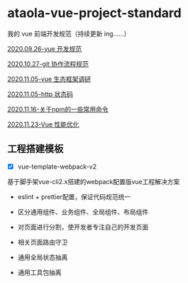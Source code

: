 # ataola-vue-project-standard

我的 vue 前端开发规范（持续更新 ing......）

[2020.09.26-vue 开发规范](./doc/2020-09-26-my-vue-standard.md)

[2020.10.27-git 协作流程规范](./doc/2020-10-27-my-git-workflow.md)

[2020.11.05-vue 生态框架调研](./doc/2020-11-05-vue-ecology.md)

[2020.11.05-http 状态码](./doc/2020-11-05-http-status-code.md)

[2020.11.16-关于npm的一些常用命令](./doc/2020-11-16-npm-common-command.md)

[2020.11.23-Vue 性能优化](./doc/2020-11-23-vue-performance-optimization.md)

## 工程搭建模板

- [x] vue-template-webpack-v2

基于脚手架vue-cli2.x搭建的webpack配置版vue工程解决方案

- eslint + prettier配置，保证代码规范统一

- 区分通用组件、业务组件、全局组件、布局组件

- 对页面进行分割，使开发者专注自己的开发页面

- 相关页面路由守卫

- 通用全局状态抽离

- 通用工具包抽离

